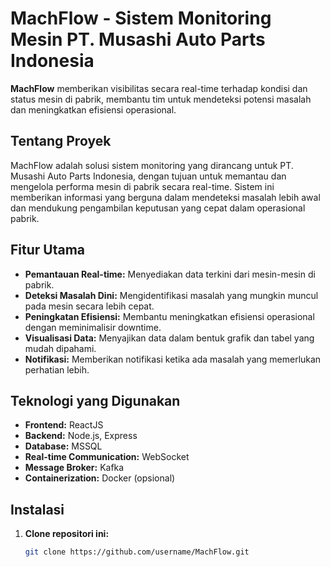 # MachFlow - Sistem Monitoring Mesin PT. Musashi Auto Parts Indonesia

**MachFlow** memberikan visibilitas secara real-time terhadap kondisi dan status mesin di pabrik, membantu tim untuk mendeteksi potensi masalah dan meningkatkan efisiensi operasional.

## Tentang Proyek
MachFlow adalah solusi sistem monitoring yang dirancang untuk PT. Musashi Auto Parts Indonesia, dengan tujuan untuk memantau dan mengelola performa mesin di pabrik secara real-time. Sistem ini memberikan informasi yang berguna dalam mendeteksi masalah lebih awal dan mendukung pengambilan keputusan yang cepat dalam operasional pabrik.

## Fitur Utama
- **Pemantauan Real-time:** Menyediakan data terkini dari mesin-mesin di pabrik.
- **Deteksi Masalah Dini:** Mengidentifikasi masalah yang mungkin muncul pada mesin secara lebih cepat.
- **Peningkatan Efisiensi:** Membantu meningkatkan efisiensi operasional dengan meminimalisir downtime.
- **Visualisasi Data:** Menyajikan data dalam bentuk grafik dan tabel yang mudah dipahami.
- **Notifikasi:** Memberikan notifikasi ketika ada masalah yang memerlukan perhatian lebih.

## Teknologi yang Digunakan
- **Frontend:** ReactJS
- **Backend:** Node.js, Express
- **Database:** MSSQL
- **Real-time Communication:** WebSocket
- **Message Broker:** Kafka
- **Containerization:** Docker (opsional)

## Instalasi
1. **Clone repositori ini:**
   ```bash
   git clone https://github.com/username/MachFlow.git
